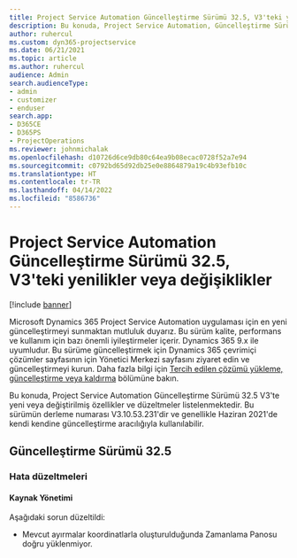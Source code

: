 ```yaml
---
title: Project Service Automation Güncelleştirme Sürümü 32.5, V3'teki yenilikler veya değişiklikler
description: Bu konuda, Project Service Automation, Güncelleştirme Sürümü 32.5, V3'teki özellikler ve düzeltmeler listelenir.
author: ruhercul
ms.custom: dyn365-projectservice
ms.date: 06/21/2021
ms.topic: article
ms.author: ruhercul
audience: Admin
search.audienceType:
- admin
- customizer
- enduser
search.app:
- D365CE
- D365PS
- ProjectOperations
ms.reviewer: johnmichalak
ms.openlocfilehash: d10726d6ce9db80c64ea9b08ecac0728f52a7e94
ms.sourcegitcommit: c0792bd65d92db25e0e8864879a19c4b93efb10c
ms.translationtype: HT
ms.contentlocale: tr-TR
ms.lasthandoff: 04/14/2022
ms.locfileid: "8586736"
---
```

# <a name="whats-new-or-changed-in-project-service-automation-update-release-325-v3"></a>Project Service Automation Güncelleştirme Sürümü 32.5, V3'teki yenilikler veya değişiklikler

[!include [banner](../includes/psa-now-project-operations.md)]

Microsoft Dynamics 365 Project Service Automation uygulaması için en yeni güncelleştirmeyi sunmaktan mutluluk duyarız. Bu sürüm kalite, performans ve kullanım için bazı önemli iyileştirmeler içerir. Dynamics 365 9.x ile uyumludur. Bu sürüme güncelleştirmek için Dynamics 365 çevrimiçi çözümler sayfasının için Yönetici Merkezi sayfasını ziyaret edin ve güncelleştirmeyi kurun. Daha fazla bilgi için [Tercih edilen çözümü yükleme, güncelleştirme veya kaldırma](/power-platform/admin/install-remove-preferred-solution) bölümüne bakın.

Bu konuda, Project Service Automation Güncelleştirme Sürümü 32.5 V3'te yeni veya değiştirilmiş özellikler ve düzeltmeler listelenmektedir. Bu sürümün derleme numarası V3.10.53.231'dir ve genellikle Haziran 2021'de kendi kendine güncelleştirme aracılığıyla kullanılabilir.

## <a name="update-release-325"></a>Güncelleştirme Sürümü 32.5

### <a name="bug-fixes"></a>Hata düzeltmeleri

#### <a name="resource-management"></a>Kaynak Yönetimi

Aşağıdaki sorun düzeltildi:

- Mevcut ayırmalar koordinatlarla oluşturulduğunda Zamanlama Panosu doğru yüklenmiyor.

